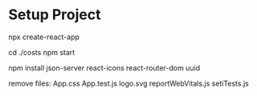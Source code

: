 # Setup Project

npx create-react-app

cd ./costs
npm start 

npm install json-server react-icons react-router-dom uuid

remove files:
App.css
App.test.js
logo.svg
reportWebVitals.js
setiTests.js
